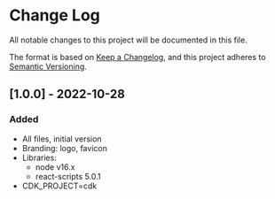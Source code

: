 # Change Log

All notable changes to this project will be documented in this file.

The format is based on [Keep a Changelog](https://keepachangelog.com/en/1.0.0/),
and this project adheres to [Semantic Versioning](https://semver.org/spec/v2.0.0.html).


## [1.0.0] - 2022-10-28

### Added

- All files, initial version
- Branding: logo, favicon
- Libraries:
  - node v16.x
  - react-scripts 5.0.1
- CDK_PROJECT=cdk


